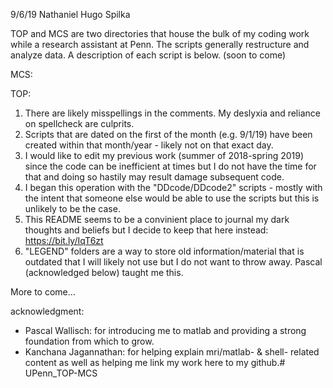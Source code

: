 9/6/19
Nathaniel Hugo Spilka

TOP and MCS are two directories that house the bulk of my coding work 
while a research assistant at Penn. The scripts generally restructure and 
analyze data. A description of each script is below. (soon to come)


MCS:

TOP:


1. There are likely misspellings in the comments. My deslyxia and reliance
    on spellcheck are culprits.
2. Scripts that are dated on the first of the month (e.g. 9/1/19) have been 
    created within that month/year - likely not on that exact day. 
3. I would like to edit my previous work (summer of 2018-spring 2019) since
    the code can be inefficient at times but I do not have the time for that
    and doing so hastily may result damage subsequent code. 
4. I began this operation with the "DDcode/DDcode2" scripts - mostly with
    the intent that someone else would be able to use the scripts but this 
    is unlikely to be the case.
5. This README seems to be a convinient place to journal my dark thoughts 
    and beliefs but I decide to keep that here instead: https://bit.ly/IqT6zt
6. "LEGEND" folders are a way to store old information/material that is outdated
    that I will likely not use but I do not want to throw away. Pascal 
    (acknowledged below) taught me this.

More to come...






acknowledgment:
- Pascal Wallisch: for introducing me to matlab and providing a strong 
    foundation from which to grow.
- Kanchana Jagannathan: for helping explain mri/matlab- & shell- 
    related content as well as helping me link my work here to my github.# UPenn_TOP-MCS
